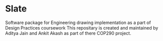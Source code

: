 # Slate
Software package for Engineering drawing implementation as a part of Design Practices coursework
This repositary is created and maintained by Aditya Jain and Ankit Akash as part of there COP290 project.